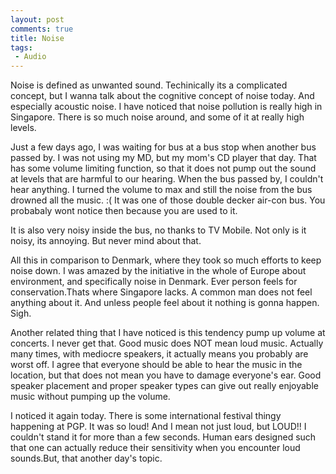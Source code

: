 ```yaml
---
layout: post
comments: true
title: Noise
tags:
 - Audio
---
```


Noise is defined as unwanted sound. Techinically its a complicated concept, but I wanna talk about the cognitive concept of noise today. And especially acoustic noise. I have noticed that noise pollution is really high in Singapore. There is so much noise around, and some of it at really high levels.

Just a few days ago, I was waiting for bus at a bus stop when another bus passed by. I was not using my MD, but my mom's CD player that day. That has some volume limiting function, so that it does not pump out the sound at levels that are harmful to our hearing. When the bus passed by, I couldn't hear anything. I turned the volume to max and still the noise from the bus drowned all the music. :( It was one of those double decker air-con bus. You probabaly wont notice then because you are used to it.

It is also very noisy inside the bus, no thanks to TV Mobile. Not only is it noisy, its annoying. But never mind about that.

All this in comparison to Denmark, where they took so much efforts to keep noise down. I was amazed by the initiative in the whole of Europe about environment, and specifically noise in Denmark. Ever person feels for conservation.Thats where Singapore lacks. A common man does not feel anything about it. And unless people feel about it nothing is gonna happen. Sigh.

Another related thing that I have noticed is this tendency pump up volume at concerts. I never get that. Good music does NOT mean loud music. Actually many times, with mediocre speakers, it actually means you probably are worst off. I agree that everyone should be able to hear the music in the location, but that does not mean you have to damage everyone's ear. Good speaker placement and proper speaker types can give out really enjoyable music without pumping up the volume.

I noticed it again today. There is some international festival thingy happening at PGP. It was so loud! And I mean not just loud, but LOUD!! I couldn't stand it for more than a few seconds. Human ears designed such that one can actually reduce their sensitivity when you encounter loud sounds.But, that another day's topic.
